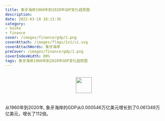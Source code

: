 ```yaml
---
title: 象牙海岸1960年到2020年GDP变化趋势图
description: 
date: 2022-03-18 18:13:36
category:
- baike
- finance
cover: /images/finance/gdp/1.png
coverAttach: /images/flags/1x1/ci.svg
coverAttachWords: 象牙海岸
preCover: /images/finance/gdp/1.png
coverIndexWidth: 80%
tags: 象牙海岸1960年到2020年GDP变化趋势图
---
```




<script src="/assets/js/charts/chart.js"></script>

<div style="text-align: center; margin: 30px 0; ">
    <img src="/images/flags/1x1/ci.svg" style="width: 50px; border: 1px solid #cccccc; ">
</div>

<div style="width: 98%; margin: 0 0 35px 0; ">
    <canvas id="myChart"></canvas>
</div>

<div>
<p class="paragraph">从1960年到2020年, 象牙海岸的GDP从0.000546万亿美元增长到了0.061349万亿美元，增长了112倍。</p>
</div>

<script>

    const dataGdp = {
        labels: [1960, 1961, 1962, 1963, 1964, 1965, 1966, 1967, 1968, 1969, 1970, 1971, 1972, 1973, 1974, 1975, 1976, 1977, 1978, 1979, 1980, 1981, 1982, 1983, 1984, 1985, 1986, 1987, 1988, 1989, 1990, 1991, 1992, 1993, 1994, 1995, 1996, 1997, 1998, 1999, 2000, 2001, 2002, 2003, 2004, 2005, 2006, 2007, 2008, 2009, 2010, 2011, 2012, 2013, 2014, 2015, 2016, 2017, 2018, 2019, 2020],
        datasets: [{
            label: '(万亿美元)  •  即刻编程  •  cn.hongkezhang.com',
            backgroundColor: 'rgb(0 0 128)',
            borderColor: 'rgb(0 0 128)',
            data: [0.000546, 0.000618, 0.000645, 0.000761, 0.000921, 0.000920, 0.001024, 0.001083, 0.001281, 0.001361, 0.001455, 0.001584, 0.001849, 0.002508, 0.003070, 0.003894, 0.004662, 0.006265, 0.007901, 0.009143, 0.010176, 0.008433, 0.007567, 0.006838, 0.006842, 0.006978, 0.009158, 0.010088, 0.010255, 0.009757, 0.010796, 0.010493, 0.011153, 0.011046, 0.008314, 0.011000, 0.018071, 0.018048, 0.019620, 0.018871, 0.016578, 0.016811, 0.018054, 0.021252, 0.023511, 0.024037, 0.025281, 0.028760, 0.034078, 0.033887, 0.034936, 0.036694, 0.036302, 0.042760, 0.048843, 0.045815, 0.047964, 0.051588, 0.058011, 0.058539, 0.061349],
            barPercentage: 0.3
        }]
    };

    const config = {
        type: 'line',
        data: dataGdp,
        options: {
            series: [
                {
                    barWidth: '20%'
                }
            ]
        }
    };

    const myChart = new Chart(
        document.getElementById('myChart'),
        config
    );
</script>
